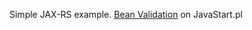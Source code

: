 Simple JAX-RS example.
[Bean Validation](http://javastart.pl/static/frameworki/bean-validation/) on JavaStart.pl
